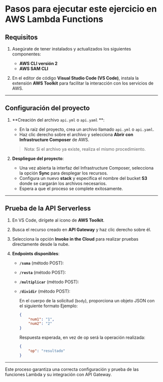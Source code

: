# Pasos para ejecutar este ejercicio en AWS Lambda Functions

## Requisitos
1. Asegúrate de tener instalados y actualizados los siguientes componentes:
   - **AWS CLI versión 2**
   - **AWS SAM CLI**

2. En el editor de código **Visual Studio Code (VS Code)**, instala la extensión **AWS Toolkit** para facilitar la interacción con los servicios de AWS.

---

## Configuración del proyecto

1. **Creación del archivo `api.yml` o `api.yaml` **:
   - En la raíz del proyecto, crea un archivo llamado `api.yml` o `api.yaml`.
   - Haz clic derecho sobre el archivo y selecciona **Abrir con Infrastructure Composer** de AWS.

   > Nota: Si el archivo ya existe, realiza el mismo procedimiento.

2. **Despliegue del proyecto**:
   - Una vez abierta la interfaz del Infrastructure Composer, selecciona la opción **Sync** para desplegar los recursos.
   - Configura un nuevo **stack** y especifica el nombre del bucket **S3** donde se cargarán los archivos necesarios.
   - Espera a que el proceso se complete exitosamente.

---

## Prueba de la API Serverless

1. En VS Code, dirígete al icono de **AWS Toolkit**.
2. Busca el recurso creado en **API Gateway** y haz clic derecho sobre él.
3. Selecciona la opción **Invoke in the Cloud** para realizar pruebas directamente desde la nube.

4. **Endpoints disponibles**:

   - **`/suma`** (método POST):  
   - **`/resta`** (método POST):  
   - **`/multiplicar`** (método POST):  
   - **`/dividir`** (método POST):  

     En el cuerpo de la solicitud (`body`), proporciona un objeto JSON con el siguiente formato
     Ejemplo:  
     ```json
     {
         "num1": "1",
         "num2": "2"
     }
     ```

     Respuesta esperada, en vez de op será la operación realizada:
       
     ```json
     {
         "op": "resultado"
     }
     ```

---

Este proceso garantiza una correcta configuración y prueba de las funciones Lambda y su integración con API Gateway.